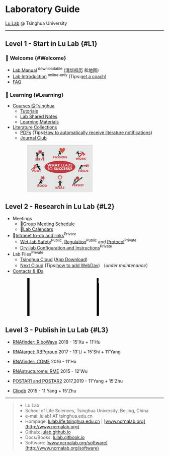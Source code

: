# Laboratory Guide

[Lu Lab](http://lulab.life.tsinghua.edu.cn) @ Tsinghua University

---

## Level 1 - Start in Lu Lab {#L1}

### 🎉 **Welcome** {#Welcome}

* [Lab Manual](https://www.jianguoyun.com/p/DZVQoDQQ9sSIBhjLzuMC) <sup>downloadable</sup> ([清华校历](https://www.tsinghua.edu.cn/publish/newthu/newthu_cnt/intothu/intothu-1-1.html) 和[地图](https://www.tsinghua.edu.cn/publish/newthu/newthu_cnt/intothu/intothu-2.html))
* [Lab Introduction](https://cloud.tsinghua.edu.cn/f/c73ace6a5d7547c9ba23/) <sup>online-only</sup> (Tips:[get a coach](https://www.ted.com/talks/atul_gawande_want_to_get_great_at_something_get_a_coach))
* [FAQ](https://lulab.github.io/FAQ)


### 📖 **Learning**  {#Learning}

* [Courses @Tsinghua](https://www.ncrnalab.org/courses)  
  * [Tutorials](https://lulab.gitbook.io)
  * [Lab Shared Notes](https://www.yinxiang.com/everhub/personal/336255)  
  * [Learning Materials](https://cloud.tsinghua.edu.cn/d/21e154bba31143ada2b1/)
* [Literature Collections](https://lulab.gitbook.io/docs/literature-collections)
  * [PDFs](https://cloud.tsinghua.edu.cn/d/928f3f4a8c8d4ab8b8ad/) (Tips:[How to automatically receive literature notifications](http://lulab.github.io/reading))
  * [Journal Club](https://cloud.tsinghua.edu.cn/d/132a10f5cfb64fc4bbe8/)



<img src="img/success.png" height="150" style="margin-left:5em">



## Level 2 - Research in Lu Lab {#L2}


* Meetings
  * 🚩[Group Meeting Schedule](https://cloud.tsinghua.edu.cn/f/328f88c8caa5407c9f69/)
  * 📅[Lab Calendars](https://lulab.github.io/cal)   
* 🚩[Intranet to-do and links](https://github.com/lulab/intranet/projects/1?fullscreen=true)<sup>Private</sup>
  * [Wet-lab Safety](https://lulab.github.io/intranet/safety/)<sup>Public</sup>, [Regulation](https://lulab.github.io/intranet/regulation/)<sup>Public</sup> and [Protocol](https://github.com/lulab/intranet/blob/master/wetlab/protocol/README.md)<sup>Private</sup>
  * [Dry-lab Configuration and Instructions](https://github.com/lulab/intranet/wiki)<sup>Private</sup>
* Lab Files<sup>Private</sup>
  * [Tsinghua Cloud](https://cloud.tsinghua.edu.cn)  ([App Download](https://www.seafile.com/download))
  * [Next Cloud](http://lulab.life.tsinghua.edu.cn/nextcloud/) (Tips:[how to add WebDav](https://docs.nextcloud.com/server/15/user_manual/files/access_webdav.html)) （*under maintenance*）
* [Contacts & IDs](https://www.icloud.com/numbers/0jOfAXxHScDY51I-g0RwT1YKQ)

<img src="img/science.gif" height="120" style="margin-left:5em">



## Level 3 - Publish in Lu Lab {#L3}

  * [RNAfinder: RiboWave](http://lulab.github.io/Ribowave) 2018 - 15'Xu + 11'Hu
  * [RNAtarget: RBPgroup](https://github.com/lulab/RBPgroup) 2017 - 13'Li + 15'Shi + 11'Yang
  * [RNAfinder: COME](https://github.com/lulab/COME) 2016 - 11'Hu
  * [RNAstructurome: RME](https://github.com/lulab/RME) 2015 - 12'Wu

  * [POSTAR1 and POSTAR2](http://lulab.life.tsinghua.edu.cn/postar) 2017,2019 - 11'Yang + 15'Zhu
  * [Clipdb](http://lulab.life.tsinghua.edu.cn/clipdb) 2015 - 11'Yang + 15'Zhu

---

> * Lu Lab
> * School of Life Sciences, Tsinghua University, Beijing, China
> * e-mai: lulab1 AT tsinghua.edu.cn
> * Hompage: [lulab.life.tsinghua.edu.cn](http://lulab.life.tsinghua.edu.cn) \| [www.ncrnalab.org](http://www.ncrnalab.org)
> * Github: [lulab.github.io](http://lulab.github.io)
> * Docs/Books: [lulab.gitbook.io](http://lulab.gitbook.io)
> * Software: [www.ncrnalab.org/software](http://www.ncrnalab.org/software)
